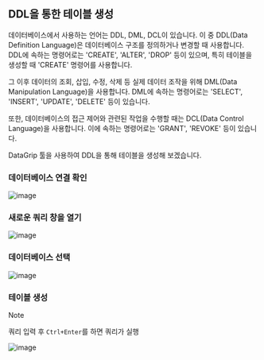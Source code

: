## DDL을 통한 테이블 생성

데이터베이스에서 사용하는 언어는 DDL, DML, DCL이 있습니다. 이 중 DDL(Data Definition Language)은 데이터베이스 구조를 정의하거나 변경할 때 사용합니다. DDL에 속하는 명령어로는 'CREATE', 'ALTER', 'DROP' 등이 있으며, 특히 테이블을 생성할 때 'CREATE' 명령어를 사용합니다. 

그 이후 데이터의 조회, 삽입, 수정, 삭제 등 실제 데이터 조작을 위해 DML(Data Manipulation Language)을 사용합니다. DML에 속하는 명령어로는 'SELECT', 'INSERT', 'UPDATE', 'DELETE' 등이 있습니다.

또한, 데이터베이스의 접근 제어와 관련된 작업을 수행할 때는 DCL(Data Control Language)을 사용합니다. 이에 속하는 명령어로는 'GRANT', 'REVOKE' 등이 있습니다.

DataGrip 툴을 사용하여 DDL을 통해 테이블을 생성해 보겠습니다.

### 데이터베이스 연결 확인

![image](https://github.com/velyvelylovely/Database/assets/98696925/a2e01183-6904-4845-97a7-af115ee1a13a)

### 새로운 쿼리 창을 열기

![image](https://github.com/velyvelylovely/Database/assets/98696925/64c905ff-aa36-4318-9fa9-dee8f464b1f4)

### 데이터베이스 선택

![image](https://github.com/velyvelylovely/Database/assets/98696925/f1ffa956-f289-4d22-b2c1-f88f5b7f0b93)

### 테이블 생성

>[!NOTE]
>쿼리 입력 후 `Ctrl+Enter`를 하면 쿼리가 실행

![image](https://github.com/velyvelylovely/Database/assets/98696925/c945494a-d044-4053-9458-6b564f86e93e)


